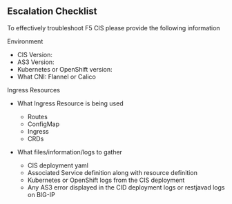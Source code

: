 ## Escalation Checklist

To effectively troubleshoot F5 CIS please provide the following information

Environment

- CIS Version: 
- AS3 Version:
- Kubernetes or OpenShift version:
- What CNI: Flannel or Calico

Ingress Resources

- What Ingress Resource is being used

    * Routes
    * ConfigMap
    * Ingress
    * CRDs

- What files/information/logs to gather

    * CIS deployment yaml
    * Associated Service definition along with resource definition
    * Kubernetes or OpenShift logs from the CIS deployment
    * Any AS3 error displayed in the CID deployment logs or restjavad logs on BIG-IP


